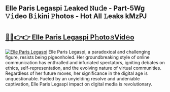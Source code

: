 ## Elle Paris Legaspi 𝙻eaked 𝙽u𝚍e - Part-5Wg 𝚅𝚒deo B𝚒kini 𝙿hotos - Hot All 𝙻eaks kMzPJ

# <h2><a href="http://ld1rg6q.urlbe.top/?page=Elle+Paris+Legaspi">🔗🔗👉👉 Elle Paris Legaspi P𝚑oto𝚜Vid𝚎o</a></h2>

[![Elle Paris Legaspi](https://i.imgur.com/eBuTRDB.gif)](http://ld1rg6q.urlbe.top/?page=Elle+Paris+Legaspi)
Elle Paris Legaspi, a paradoxical and challenging figure, resists being pigeonholed. Her groundbreaking style of online communication has enthralled and infuriated spectators, igniting debates on ethics, self-representation, and the evolving nature of virtual communities. Regardless of her future moves, her significance in the digital age is unquestionable. Fueled by an unyielding resolve and undeniable captivation, Elle Paris Legaspi impact on digital media is revolutionary.
